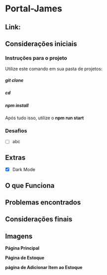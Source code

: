 # Portal-James

## Link:

## Considerações iniciais


### Instruções para o projeto

Utilize este comando em sua pasta de projetos: 

##### git clone 

##### cd 

##### npm install

Após tudo isso, utilize o **npm run start**

### Desafios

- [ ] abc

## Extras

- [x] Dark Mode

## O que Funciona

## Problemas encontrados

## Considerações finais 

## Imagens

**Página Principal**

**Página de Estoque**

**página de Adicionar Item ao Estoque**

